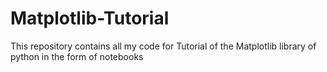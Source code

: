 # Matplotlib-Tutorial
This repository contains all my code for Tutorial of the Matplotlib library of python in the form of notebooks
